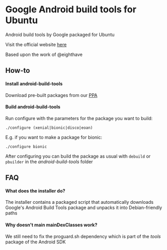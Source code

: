 Google Android build tools for Ubuntu
=====================

Android build tools by Google packaged for Ubuntu

Visit the official website [here](http://mfonville.github.io/android-build-tools)

Based upon the work of @eighthave

## How-to
#### Install android-build-tools
Download pre-built packages from our [PPA](https://launchpad.net/~maarten-fonville/+archive/ubuntu/android-build-tools)

#### Build android-build-tools
Run configure with the parameters for the package you want to build:
```
./configure (xenial|bionic|disco|eoan)
```
E.g. if you want to make a package for bionic:
```
./configure bionic
```
After configuring you can build the package as usual with `debuild` or `pbuilder` in the *android-build-tools* folder

## FAQ
#### What does the installer do?
The installer contains a packaged script that automatically downloads Google's Android Build Tools package and unpacks it into Debian-friendly paths

#### Why doesn't main mainDexClasses work?
We still need to fix the proguard.sh dependency which is part of the *tools* package of the Android SDK
